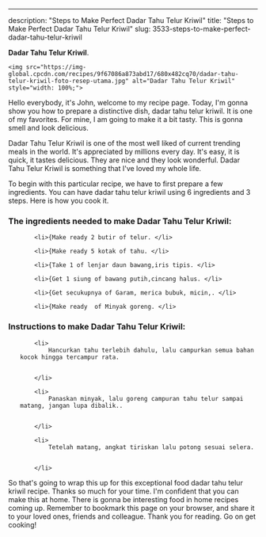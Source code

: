 ---
description: "Steps to Make Perfect Dadar Tahu Telur Kriwil"
title: "Steps to Make Perfect Dadar Tahu Telur Kriwil"
slug: 3533-steps-to-make-perfect-dadar-tahu-telur-kriwil

<p>
	<strong>Dadar Tahu Telur Kriwil</strong>. 
	
</p>
<p>
	
	<img src="https://img-global.cpcdn.com/recipes/9f67086a873abd17/680x482cq70/dadar-tahu-telur-kriwil-foto-resep-utama.jpg" alt="Dadar Tahu Telur Kriwil" style="width: 100%;">
	
	
</p>
<p>
	Hello everybody, it's John, welcome to my recipe page. Today, I'm gonna show you how to prepare a distinctive dish, dadar tahu telur kriwil. It is one of my favorites. For mine, I am going to make it a bit tasty. This is gonna smell and look delicious.
</p>
	
<p>
	
</p>
<p>
	Dadar Tahu Telur Kriwil is one of the most well liked of current trending meals in the world. It's appreciated by millions every day. It's easy, it is quick, it tastes delicious. They are nice and they look wonderful. Dadar Tahu Telur Kriwil is something that I've loved my whole life.
</p>

<p>
To begin with this particular recipe, we have to first prepare a few ingredients. You can have dadar tahu telur kriwil using 6 ingredients and 3 steps. Here is how you cook it.
</p>

<h3>The ingredients needed to make Dadar Tahu Telur Kriwil:</h3>

<ol>
	
		<li>{Make ready 2 butir of telur. </li>
	
		<li>{Make ready 5 kotak of tahu. </li>
	
		<li>{Take 1 of lenjar daun bawang,iris tipis. </li>
	
		<li>{Get 1 siung of bawang putih,cincang halus. </li>
	
		<li>{Get secukupnya of Garam, merica bubuk, micin,. </li>
	
		<li>{Make ready  of Minyak goreng. </li>
	
</ol>
<p>
	
</p>

<h3>Instructions to make Dadar Tahu Telur Kriwil:</h3>

<ol>
	
		<li>
			Hancurkan tahu terlebih dahulu, lalu campurkan semua bahan kocok hingga tercampur rata.
			
			
		</li>
	
		<li>
			Panaskan minyak, lalu goreng campuran tahu telur sampai matang, jangan lupa dibalik..
			
			
		</li>
	
		<li>
			Tetelah matang, angkat tiriskan lalu potong sesuai selera.
			
			
		</li>
	
</ol>

<p>
	
</p>

<p>
	So that's going to wrap this up for this exceptional food dadar tahu telur kriwil recipe. Thanks so much for your time. I'm confident that you can make this at home. There is gonna be interesting food in home recipes coming up. Remember to bookmark this page on your browser, and share it to your loved ones, friends and colleague. Thank you for reading. Go on get cooking!
</p>
